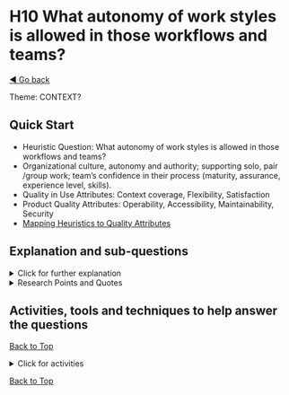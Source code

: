 <a name="TopofPage"></a>
# H10 What autonomy of work styles is allowed in those workflows and teams?
[◄ Go back](README.md)

Theme: CONTEXT?

## Quick Start

- Heuristic Question: What autonomy of work styles is allowed in those workflows and teams? 
- Organizational culture, autonomy and authority; supporting solo, pair /group work; team’s confidence in their process (maturity, assurance, experience level, skills).	
- Quality in Use Attributes: Context coverage, Flexibility, Satisfaction
- Product Quality Attributes: Operability, Accessibility, Maintainability, Security
- [Mapping Heuristics to Quality Attributes](Qualityattributesv2.md)



## Explanation and sub-questions

<details close><summary>Click for further explanation</summary> 


The organizational culture and team expectations will affect the choices that people have about how they work, how they interact with others, and what support they need from methods and tools to support their work styles.

Think about:
- Level of autonomy individuals and teams have;
- Level of authority managers and leaders have;
- Support to solo, pair and group working;
- How teams are organized;
- Level of confidence that teams have in their process. This might include maturity, assurance, experience level, support to grow experiences/skills.


Key questions to ask yourself:
- Are people working solo, paired and/or in groups?
- What level of autonomy do people have over their work approaches?
- How assured the testers are in their process?
- How assured are the owners of related processes?
- How easy are they in their usage, what evidence is there of that?
- How they feel about it, how confident for example?
- What support you can give via the tool to increase confidence?
- What else does this tool provide that affects team autonomy or management authority or workstyle?

The Australian Leadeship Foundation suggest a nine-cell matrix of leader's authority versus team autonomy levels. This gives a pattern for what control over workflows teams have. Where leaders have high authority and team low autonomy, workflows are more likely to be mandated. Where teams have more autonomy they may have more scope for tailoring their workflows. 
- High authority, low autonomy - comtrollling leadership
- Medium authority, low autonomy - directing leadership
- Low authority, low autonomy - advising leadership
- High authority, medium autonomy - co-ordinating leadership
- Medium authority, medium autonomy - guiding leadership
- Low authority, medium autonomy - collaborating leadership
- High authority, high autonomy - delegating leadership
- Medium authority, high autonomy - empowering leadership
- Low authority, high autonomy - participating leadership

<details close><summary>click for diagram of authority versus autonomy matrix</summary>
   
![Matrix showing authority versus autonomy - content as bullet list in text][autonomy](autonomyversusauthority.jpg)

[autonomy]: autonomyversusauthority.jpg


</details>
   
Relate this back to [H09](H09-What-risks-are-associated-with-those-workflows.md); the domain risks may dictate the workflow, approaches, tools, and the level of autonomy people have to choose and change their workflows. In work situations with a high level of autonomy to change approaches and tools, flexibility in the tool workflows will be important. In other work places, a low level of flexibility is appropriate.

We have tabulated the [Quality in Use and Product Quality Attributes](Qualityattributesv2.md) in a priority order based on the input from industry practitioners during our research. Use that data to help you focus on the optimal product attributes to meet the QiU/UX goals for your tool. We've included quotes from practitioners that you can use to help you understand your own goals, stakeholders, and contexts, plus a cross reference between the heuristics and the quality attributes. 


</details>


<details close>
<summary>Research Points and Quotes</summary>

Research Point: we found that some testers had autonomy to choose their approaches and tools to fit within the wider business workflows, while for other testers the workflow involvement, approaches and tools were mandated by the organization. We found that some testers were frustrated by tools that prevented pair or team working. We found that use of pattern-matching and visualization increased with expertise. Nearly 20% of respondents, who were asked about work style, mentioned collaborative approaches between teams, and talked about pair or ensemble working.

*``We usually have a fair amount of autonomy in selecting the tools and techniques we use, but there is also some "top down" process and guidance that influences our choices. We can usually push back on things that don't make sense in our context, though.''*

*``The team’s main drivers are freedom, challenge, focus on results and continuous improvement.''*

*``We believe that every tester knows the best which tools and techniques they need to do the certain job so we have freedom to chose what we need for a certain context. Even we align on some shared tools when it makes sense but this is never a top down decision.''*

*``Have more flexibility in choosing tools vs having the organisation have a few available. But firewalls and whitelisting block a lot of opensource options.''*

*``A good tool extends the capability of the tester. To do this, it needs to be flexible enough to work with whatever process the tester is currently using in their context (i.e. the tester shouldn't need to alter their way of working to fit the tool, but the tool should be configurable to fit the needs of the tester). The tool also needs to "get out of the way" and not impede the tester's ability to do their work or impose unrealistic additional work on them to make use of the tool.''*

*``I think it is important to know what kind of organization I work, and others work, to understand what position we are in. Because we can have all the tools we want, if the culture of the company prevents us to have more influence on what we do and what is asked from us, testers, that is more a struggle than having nice automation tools.''*

*``I'm pretty choosy about the tools we use, so if a tool prevents us from doing great work we probably will find another one or write our own.''*

*``The company decided this before my hiring. [The tool] is the single worst software to plague efficient and effective development. It is difficult to use, incredibly buggy, inflexible and bloated.'*

*``Tools and techniques are selected at an organizational level [a limitation is that I need] some admin access to allow me to do my implementations properly''*

*``Any tool can present challenges for a really complicated product. As long as the team is free to adapt and adopt new tools if needed, we can work around the limitations.''*

</details>


## Activities, tools and techniques to help answer the questions

[Back to Top](#TopofPage)

<details close>
  <summary> Click for activities </summary>

To understand what styles of working the tool must support, you will need to how the cultural context of the organization affects how people are enabled or blocked from taking different approaches.

There are various ways of mapping leadership, management and followship styles, for example:
- A [map of team autonomy versus organizational authority](https://leadership.org.au/) from the Australian Leadership Foundation gives two dimensions to understand work styles that may be needed. For example, if teams are working collaboratively, then a tool would need to support multiple people being assigned to a task.
- Adding a third dimension to the map from [H09 - domain and workflow risk](H09-What-risks-are-associated-with-those-workflows.md) - could provide a rationale for how rigidly enforced or tailorable the workflows are.

</details>

[Back to Top](#TopofPage)
